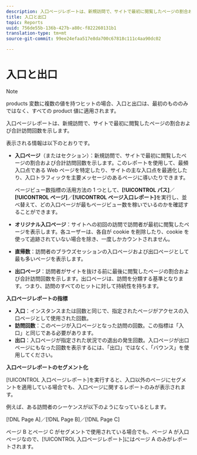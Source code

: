 ```yaml
---
description: 入口ページレポートは、新規訪問で、サイトで最初に閲覧したページの割合および合計訪問回数を示します。
title: 入口と出口
topic: Reports
uuid: 756de55b-136b-427b-a80c-f822260131b1
translation-type: tm+mt
source-git-commit: 99ee24efaa517e8da700c67818c111c4aa90dc02

---
```



# 入口と出口

>[!NOTE]
>products 変数に複数の値を持つヒットの場合、入口と出口は、最初のもののみではなく、すべての product 値に適用されます。

入口ページレポートは、新規訪問で、サイトで最初に閲覧したページの割合および合計訪問回数を示します。

表示される情報は以下のとおりです。

* **入口ページ**（またはセクション）：新規訪問で、サイトで最初に閲覧したページの割合および合計訪問回数を示します。このレポートを使用して、最頻入口点である Web ページを特定したり、サイトの主な入口点を最適化したり、入口トラフィックを主要メッセージのあるページに導いたりできます。

   ページビュー数指標の活用方法の 1 つとして、**[!UICONTROL パス]**／**[!UICONTROL ページ]**／**[!UICONTROL ページ入口レポート]**&#x200B;を実行し、並べ替えて、どの入口ページが最もページビュー数を稼いでいるのかを確認することができます。

* **オリジナル入口ページ**：サイトへの初回の訪問で訪問者が最初に閲覧したページを表示します。各ユーザーは、各自が cookie を削除したり、cookie を使って追跡されていない場合を除き、一度しかカウントされません。
* **直帰数**：訪問者のブラウズセッションの入口ページおよび出口ページとして最も多いページを表示します。
* **出口ページ**：訪問者がサイトを抜ける前に最後に閲覧したページの割合および合計訪問回数を示します。出口ページは、訪問を分類する基準となります。つまり、訪問のすべてのヒットに対して持続性を持ちます。

**入口ページレポートの指標**

* **入口**：インスタンスまたは回数と同じで、指定されたページがアクセスの入口ページとして使用された回数。
* **訪問回数**：このページが入口ページとなった訪問の回数。この指標は「入口」と同じである必要があります。
* **出口**：入口ページが指定された状況での退出の発生回数。入口ページが出口ページにもなった回数を表示するには、「出口」ではなく、「バウンス」を使用してください。

**入口ページレポートのセグメント化**

[!UICONTROL 入口ページレポート]を実行すると、入口以外のページにセグメントを適用している場合でも、入口ページに関するレポートのみが表示されます。

例えば、ある訪問者のシーケンスが以下のようになっているとします。

[!DNL Page A]／[!DNL Page B]／[!DNL Page C]

ページ B とページ C がセグメントで使用されている場合でも、ページ A が入口ページなので、[!UICONTROL 入口ページレポート]にはページ A のみがレポートされます。
